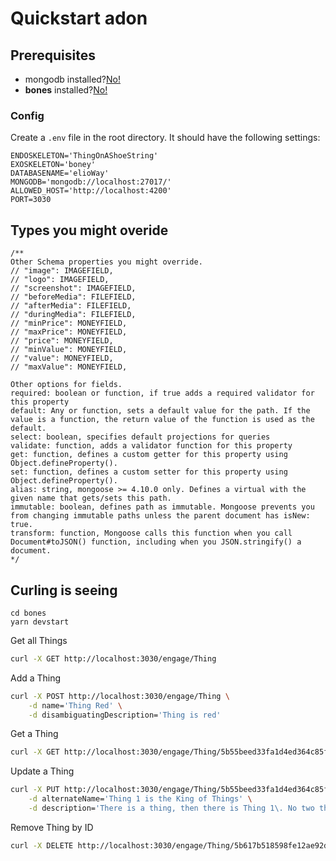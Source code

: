# Quickstart adon

## Prerequisites

- mongodb installed?[No!](https://elioway.gitlab.io/eliobones/bones/mongo-db.html)
- **bones** installed?[No!](https://elioway.gitlab.io/eliobones/bones/installing.html)

### Config

Create a `.env` file in the root directory. It should have the following settings:

```
ENDOSKELETON='ThingOnAShoeString'
EXOSKELETON='boney'
DATABASENAME='elioWay'
MONGODB='mongodb://localhost:27017/'
ALLOWED_HOST='http://localhost:4200'
PORT=3030
```

## Types you might overide

```
/**
Other Schema properties you might override.
// "image": IMAGEFIELD,
// "logo": IMAGEFIELD,
// "screenshot": IMAGEFIELD,
// "beforeMedia": FILEFIELD,
// "afterMedia": FILEFIELD,
// "duringMedia": FILEFIELD,
// "minPrice": MONEYFIELD,
// "maxPrice": MONEYFIELD,
// "price": MONEYFIELD,
// "minValue": MONEYFIELD,
// "value": MONEYFIELD,
// "maxValue": MONEYFIELD,

Other options for fields.
required: boolean or function, if true adds a required validator for this property
default: Any or function, sets a default value for the path. If the value is a function, the return value of the function is used as the default.
select: boolean, specifies default projections for queries
validate: function, adds a validator function for this property
get: function, defines a custom getter for this property using Object.defineProperty().
set: function, defines a custom setter for this property using Object.defineProperty().
alias: string, mongoose >= 4.10.0 only. Defines a virtual with the given name that gets/sets this path.
immutable: boolean, defines path as immutable. Mongoose prevents you from changing immutable paths unless the parent document has isNew: true.
transform: function, Mongoose calls this function when you call Document#toJSON() function, including when you JSON.stringify() a document.
*/
```

## Curling is seeing

```
cd bones
yarn devstart
```

Get all Things

```bash
curl -X GET http://localhost:3030/engage/Thing
```

Add a Thing

```bash
curl -X POST http://localhost:3030/engage/Thing \
    -d name='Thing Red' \
    -d disambiguatingDescription='Thing is red'
```

Get a Thing

```bash
curl -X GET http://localhost:3030/engage/Thing/5b55beed33fa1d4ed364c85f
```

Update a Thing

```bash
curl -X PUT http://localhost:3030/engage/Thing/5b55beed33fa1d4ed364c85f \
    -d alternateName='Thing 1 is the King of Things' \
    -d description='There is a thing, then there is Thing 1\. No two things are the same. Thing 1 is best.'
```

Remove Thing by ID

```bash
curl -X DELETE http://localhost:3030/engage/Thing/5b617b518598fe12ae92d634
```
